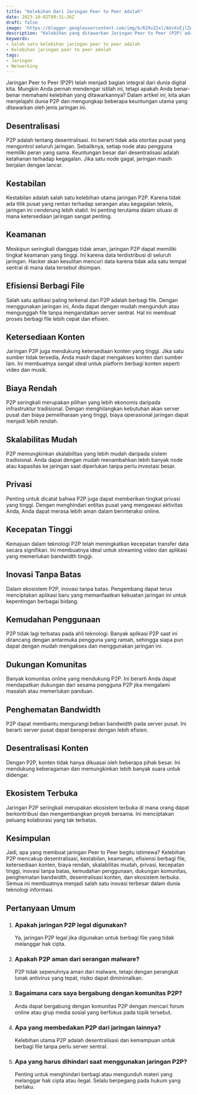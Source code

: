 ```yaml
---
title: "Kelebihan Dari Jaringan Peer to Peer Adalah"
date: 2023-10-02T09:31:26Z
draft: false
image: 'https://blogger.googleusercontent.com/img/b/R29vZ2xl/AVvXsEjlZAErc_WJ2Q8EoAuL5J-8eRpFDM7bkUScNy4e6j2JzHYe6FM8zPIuhyLFFX1J7ZySwjab9EyrGfpyH5XyUlPJ_WC45zn6MCh0B9hxqE105CWkL5l9H0nKiYgTO-xdo1gFvNmVGdZpGEtfVQA8iPTovDzpI4z0vNERm8-2WSAJjnF7cDZTXrgL0hP6Qo8/s1600/Kelebihan%20Dari%20Jaringan%20Peer%20to%20Peer%20Adalah.webp'
description: "Kelebihan yang ditawarkan Jaringan Peer to Peer (P2P) adalah Desentralisasi, Kestabilan, Keamanan, Efisiensi Berbagi File, Ketersediaan Konten, Biaya Rendah, Skalabilitas Mudah, Privasi, Kecepatan Tinggi.."
keywords:
- Salah satu kelebihan jaringan peer to peer adalah
- Kelebihan jaringan peer to peer adalah
tags:
- Jaringan
- Networking
---
```


Jaringan Peer to Peer (P2P) telah menjadi bagian integral dari dunia digital kita. Mungkin Anda pernah mendengar istilah ini, tetapi apakah Anda benar-benar memahami kelebihan yang ditawarkannya? Dalam artikel ini, kita akan menjelajahi dunia P2P dan mengungkap beberapa keuntungan utama yang ditawarkan oleh jenis jaringan ini.

## **Desentralisasi**

P2P adalah tentang desentralisasi. Ini berarti tidak ada otoritas pusat yang mengontrol seluruh jaringan. Sebaliknya, setiap node atau pengguna memiliki peran yang sama. Keuntungan besar dari desentralisasi adalah ketahanan terhadap kegagalan. Jika satu node gagal, jaringan masih berjalan dengan lancar.

## **Kestabilan**

Kestabilan adalah salah satu kelebihan utama jaringan P2P. Karena tidak ada titik pusat yang rentan terhadap serangan atau kegagalan teknis, jaringan ini cenderung lebih stabil. Ini penting terutama dalam situasi di mana ketersediaan jaringan sangat penting.

## **Keamanan**

Meskipun seringkali dianggap tidak aman, jaringan P2P dapat memiliki tingkat keamanan yang tinggi. Ini karena data terdistribusi di seluruh jaringan. Hacker akan kesulitan mencuri data karena tidak ada satu tempat sentral di mana data tersebut disimpan.

## **Efisiensi Berbagi File**

Salah satu aplikasi paling terkenal dari P2P adalah berbagi file. Dengan menggunakan jaringan ini, Anda dapat dengan mudah mengunduh atau mengunggah file tanpa mengandalkan server sentral. Hal ini membuat proses berbagi file lebih cepat dan efisien.

## **Ketersediaan Konten**

Jaringan P2P juga mendukung ketersediaan konten yang tinggi. Jika satu sumber tidak tersedia, Anda masih dapat mengakses konten dari sumber lain. Ini membuatnya sangat ideal untuk platform berbagi konten seperti video dan musik.

## **Biaya Rendah**

P2P seringkali merupakan pilihan yang lebih ekonomis daripada infrastruktur tradisional. Dengan menghilangkan kebutuhan akan server pusat dan biaya pemeliharaan yang tinggi, biaya operasional jaringan dapat menjadi lebih rendah.

## **Skalabilitas Mudah**

P2P memungkinkan skalabilitas yang lebih mudah daripada sistem tradisional. Anda dapat dengan mudah menambahkan lebih banyak node atau kapasitas ke jaringan saat diperlukan tanpa perlu investasi besar.

## **Privasi**

Penting untuk dicatat bahwa P2P juga dapat memberikan tingkat privasi yang tinggi. Dengan menghindari entitas pusat yang mengawasi aktivitas Anda, Anda dapat merasa lebih aman dalam berinteraksi online.

## **Kecepatan Tinggi**

Kemajuan dalam teknologi P2P telah meningkatkan kecepatan transfer data secara signifikan. Ini membuatnya ideal untuk streaming video dan aplikasi yang memerlukan bandwidth tinggi.

## **Inovasi Tanpa Batas**

Dalam ekosistem P2P, inovasi tanpa batas. Pengembang dapat terus menciptakan aplikasi baru yang memanfaatkan kekuatan jaringan ini untuk kepentingan berbagai bidang.

## **Kemudahan Penggunaan**

P2P tidak lagi terbatas pada ahli teknologi. Banyak aplikasi P2P saat ini dirancang dengan antarmuka pengguna yang ramah, sehingga siapa pun dapat dengan mudah mengakses dan menggunakan jaringan ini.

## **Dukungan Komunitas**

Banyak komunitas online yang mendukung P2P. Ini berarti Anda dapat mendapatkan dukungan dari sesama pengguna P2P jika mengalami masalah atau memerlukan panduan.

## **Penghematan Bandwidth**

P2P dapat membantu mengurangi beban bandwidth pada server pusat. Ini berarti server pusat dapat beroperasi dengan lebih efisien.

## **Desentralisasi Konten**

Dengan P2P, konten tidak hanya dikuasai oleh beberapa pihak besar. Ini mendukung keberagaman dan memungkinkan lebih banyak suara untuk didengar.

## **Ekosistem Terbuka**

Jaringan P2P seringkali merupakan ekosistem terbuka di mana orang dapat berkontribusi dan mengembangkan proyek bersama. Ini menciptakan peluang kolaborasi yang tak terbatas.

## **Kesimpulan**

Jadi, apa yang membuat jaringan Peer to Peer begitu istimewa? Kelebihan P2P mencakup desentralisasi, kestabilan, keamanan, efisiensi berbagi file, ketersediaan konten, biaya rendah, skalabilitas mudah, privasi, kecepatan tinggi, inovasi tanpa batas, kemudahan penggunaan, dukungan komunitas, penghematan bandwidth, desentralisasi konten, dan ekosistem terbuka. Semua ini membuatnya menjadi salah satu inovasi terbesar dalam dunia teknologi informasi.

## **Pertanyaan Umum**

1. ### Apakah jaringan P2P legal digunakan?
   Ya, jaringan P2P legal jika digunakan untuk berbagi file yang tidak melanggar hak cipta.

2. ### Apakah P2P aman dari serangan malware?
   P2P tidak sepenuhnya aman dari malware, tetapi dengan perangkat lunak antivirus yang tepat, risiko dapat diminimalkan.

3. ### Bagaimana cara saya bergabung dengan komunitas P2P?
   Anda dapat bergabung dengan komunitas P2P dengan mencari forum online atau grup media sosial yang berfokus pada topik tersebut.

4. ### Apa yang membedakan P2P dari jaringan lainnya?
   Kelebihan utama P2P adalah desentralisasi dan kemampuan untuk berbagi file tanpa perlu server sentral.

5. ### Apa yang harus dihindari saat menggunakan jaringan P2P?
   Penting untuk menghindari berbagi atau mengunduh materi yang melanggar hak cipta atau ilegal. Selalu berpegang pada hukum yang berlaku.